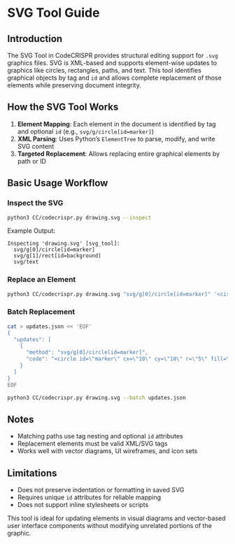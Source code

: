 # SVG Tool Guide

## Introduction

The SVG Tool in CodeCRISPR provides structural editing support for `.svg` graphics files. SVG is XML-based and supports element-wise updates to graphics like circles, rectangles, paths, and text. This tool identifies graphical objects by tag and `id` and allows complete replacement of those elements while preserving document integrity.

## How the SVG Tool Works

1. **Element Mapping**: Each element in the document is identified by tag and optional `id` (e.g., `svg/g/circle[id=marker]`)
2. **XML Parsing**: Uses Python’s `ElementTree` to parse, modify, and write SVG content
3. **Targeted Replacement**: Allows replacing entire graphical elements by path or ID

## Basic Usage Workflow

### Inspect the SVG

```bash
python3 CC/codecrispr.py drawing.svg --inspect
```

Example Output:
```
Inspecting 'drawing.svg' [svg_tool]:
  svg/g[0]/circle[id=marker]
  svg/g[1]/rect[id=background]
  svg/text
```

### Replace an Element

```bash
python3 CC/codecrispr.py drawing.svg "svg/g[0]/circle[id=marker]" '<circle id="marker" cx="25" cy="25" r="20" fill="blue" />'
```

### Batch Replacement

```bash
cat > updates.json << 'EOF'
{
  "updates": [
    {
      "method": "svg/g[0]/circle[id=marker]",
      "code": "<circle id=\"marker\" cx=\"10\" cy=\"10\" r=\"5\" fill=\"red\" />"
    }
  ]
}
EOF

python3 CC/codecrispr.py drawing.svg --batch updates.json
```

## Notes

- Matching paths use tag nesting and optional `id` attributes
- Replacement elements must be valid XML/SVG tags
- Works well with vector diagrams, UI wireframes, and icon sets

## Limitations

- Does not preserve indentation or formatting in saved SVG
- Requires unique `id` attributes for reliable mapping
- Does not support inline stylesheets or scripts

This tool is ideal for updating elements in visual diagrams and vector-based user interface components without modifying unrelated portions of the graphic.